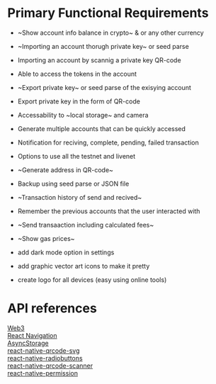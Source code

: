 # Primary Functional Requirements 
- ~Show account info balance in crypto~ & or any other currency  
- ~Importing an account thorugh private key~ or seed parse 
- Importing an account by scannig a private key QR-code
- Able to access the tokens in the account 
- ~Export private key~ or seed parse of the exisying account 
- Export private key in the form of QR-code
- Accessability to ~local storage~ and camera 
- Generate multiple accounts that can be quickly accessed 
- Notification for reciving, complete, pending, failed transaction 
- Options to use all the testnet and livenet 
- ~Generate address in QR-code~
- Backup using seed parse or JSON file
- ~Transaction history of send and recived~ 
- Remember the previous accounts that the user interacted with 
- ~Send transaaction including calculated fees~ 
- ~Show gas prices~ 

- add dark mode option in settings
- add graphic vector art icons to make it pretty
- create logo for all devices (easy using online tools)

# API references 
[Web3](https://web3js.readthedocs.io/en/v1.2.11/index.html)<br/>
[React Navigation](https://reactnavigation.org/)<br/>
[AsyncStorage](https://react-native-community.github.io/async-storage/)<br/>
[react-native-qrcode-svg](https://www.npmjs.com/package/react-native-qrcode-svg)<br/>
[react-native-radiobuttons](https://www.npmjs.com/package/react-native-qrcode-svg)<br/>
[react-native-qrcode-scanner](https://www.npmjs.com/package/react-native-qrcode-scanner)<br/>
[react-native-permission](https://www.npmjs.com/package/react-native-permissions)<br/>
